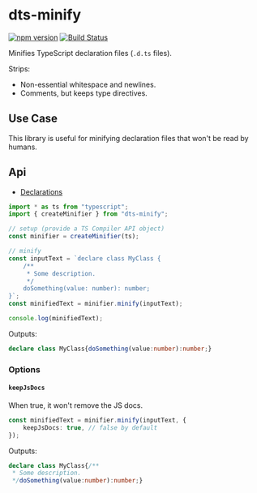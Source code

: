 # dts-minify

[![npm version](https://badge.fury.io/js/dts-minify.svg)](https://badge.fury.io/js/dts-minify)
[![Build Status](https://travis-ci.org/dsherret/dts-minify.svg?branch=master)](https://travis-ci.org/dsherret/dts-minify)

Minifies TypeScript declaration files (`.d.ts` files).

Strips:

- Non-essential whitespace and newlines.
- Comments, but keeps type directives.

## Use Case

This library is useful for minifying declaration files that won't be read by humans.

## Api

- [Declarations](lib/dts-minify.d.ts)

```ts
import * as ts from "typescript";
import { createMinifier } from "dts-minify";

// setup (provide a TS Compiler API object)
const minifier = createMinifier(ts);

// minify
const inputText = `declare class MyClass {
    /**
     * Some description.
     */
    doSomething(value: number): number;
}`;
const minifiedText = minifier.minify(inputText);

console.log(minifiedText);
```

Outputs:

<!-- dprint-ignore -->

```ts
declare class MyClass{doSomething(value:number):number;}
```

### Options

#### `keepJsDocs`

When true, it won't remove the JS docs.

```ts
const minifiedText = minifier.minify(inputText, {
    keepJsDocs: true, // false by default
});
```

Outputs:

<!-- dprint-ignore -->

```ts
declare class MyClass{/**
 * Some description.
 */doSomething(value:number):number;}
```
